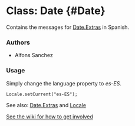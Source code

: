Class: Date {#Date}
=====================================

Contains the messages for [Date.Extras][] in Spanish.

### Authors

* Alfons Sanchez

### Usage

Simply change the language property to *es-ES*.

	Locale.setCurrent("es-ES");

See also: [Date.Extras][] and [Locale][]

[See the wiki for how to get involved](http://wiki.github.com/mootools/mootools-more)

[Locale]: /more/Locale/Locale 
[Date.Extras]: /more/Types/Date.Extras
